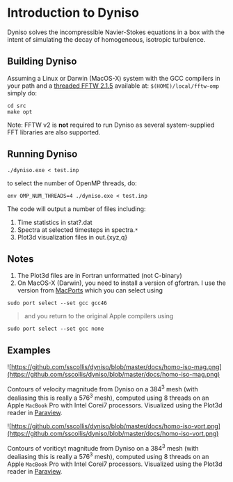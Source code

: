 # Introduction to Dyniso #

Dyniso solves the incompressible Navier-Stokes equations in a box
with the intent of simulating the decay of homogeneous, isotropic
turbulence.

## Building Dyniso ##

Assuming a Linux or Darwin (MacOS-X) system with the GCC compilers in your path and a [threaded FFTW 2.1.5](BuildFFTW.md) available at:
`$(HOME)/local/fftw-omp`
simply do:
```
cd src
make opt
```

Note:  FFTW v2 is **not** required to run Dyniso as several system-supplied FFT libraries are also supported.

## Running Dyniso ##
```
./dyniso.exe < test.inp
```
to select the number of OpenMP threads, do:
```
env OMP_NUM_THREADS=4 ./dyniso.exe < test.inp
```
The code will output a number of files including:

  1. Time statistics in stat?.dat
  1. Spectra at selected timesteps in spectra.`*`
  1. Plot3d visualization files in out.{xyz,q}

## Notes ##
  1. The Plot3d files are in Fortran unformatted (not C-binary)
  1. On MacOS-X (Darwin), you need to install a version of gfortran.  I use the version from [MacPorts](http://www.macports.org) which you can select using
```
sudo port select --set gcc gcc46
```
> and you return to the original Apple compilers using
```
sudo port select --set gcc none
```

## Examples ##

![https://github.com/sscollis/dyniso/blob/master/docs/homo-iso-mag.png](https://github.com/sscollis/dyniso/blob/master/docs/homo-iso-mag.png)

Contours of velocity magnitude from Dyniso on a 384<sup>3</sup> mesh (with dealiasing this is really a 576<sup>3</sup> mesh), computed using 8 threads on an Apple `MacBook` Pro with Intel Corei7 processors.  Visualized using the Plot3d reader in [Paraview](http://www.paraview.org/).

![https://github.com/sscollis/dyniso/blob/master/docs/homo-iso-vort.png](https://github.com/sscollis/dyniso/blob/master/docs/homo-iso-vort.png)

Contours of voriticyt magnitude from Dyniso on a 384<sup>3</sup> mesh (with dealiasing this is really a 576<sup>3</sup> mesh), computed using 8 threads on an Apple `MacBook` Pro with Intel Corei7 processors.  Visualized using the Plot3d reader in [Paraview](http://www.paraview.org/).
